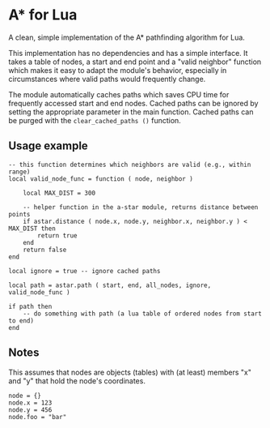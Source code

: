 A* for Lua
==========

A clean, simple implementation of the A* pathfinding algorithm for Lua.

This implementation has no dependencies and has a simple interface. It takes a table of nodes, a start and end point and a "valid neighbor" function which makes it easy to adapt the module's behavior, especially in circumstances where valid paths would frequently change.

The module automatically caches paths which saves CPU time for frequently accessed start and end nodes. Cached paths can be ignored by setting the appropriate parameter in the main function. Cached paths can be purged with the `clear_cached_paths ()` function.

## Usage example ##

	-- this function determines which neighbors are valid (e.g., within range)
	local valid_node_func = function ( node, neighbor ) 
	
		local MAX_DIST = 300
			
		-- helper function in the a-star module, returns distance between points
		if astar.distance ( node.x, node.y, neighbor.x, neighbor.y ) < MAX_DIST then
			return true
		end
		return false
	end

	local ignore = true -- ignore cached paths
	
	local path = astar.path ( start, end, all_nodes, ignore, valid_node_func )
	
	if path then
		-- do something with path (a lua table of ordered nodes from start to end)
	end
	
## Notes ##

This assumes that nodes are objects (tables) with (at least) members "x" and "y" that hold the node's coordinates.

	node = {}
	node.x = 123
	node.y = 456
	node.foo = "bar"